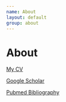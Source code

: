 ```yaml
---
name: About
layout: default
group: about
---
```


<h1 class="page-header text-center"> About </h1>

[My CV](/static/pdf/CV_20211222.pdf) 

[Google Scholar](https://scholar.google.com/citations?user=-t_gvbQAAAAJ&hl=en)

[Pubmed Bibliography](https://www.ncbi.nlm.nih.gov/myncbi/haoqing.wang.1/bibliography/public/)
